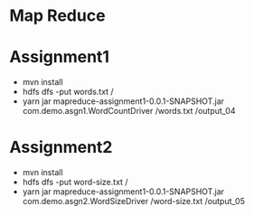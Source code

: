 # Map Reduce

# Assignment1
- mvn install
- hdfs dfs -put words.txt /
- yarn jar mapreduce-assignment1-0.0.1-SNAPSHOT.jar com.demo.asgn1.WordCountDriver /words.txt /output_04


# Assignment2
- mvn install
- hdfs dfs -put word-size.txt /
- yarn jar mapreduce-assignment1-0.0.1-SNAPSHOT.jar com.demo.asgn2.WordSizeDriver /word-size.txt /output_05
